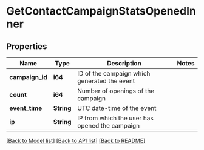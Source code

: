 # GetContactCampaignStatsOpenedInner

## Properties

Name | Type | Description | Notes
------------ | ------------- | ------------- | -------------
**campaign_id** | **i64** | ID of the campaign which generated the event | 
**count** | **i64** | Number of openings of the campaign | 
**event_time** | **String** | UTC date-time of the event | 
**ip** | **String** | IP from which the user has opened the campaign | 

[[Back to Model list]](../README.md#documentation-for-models) [[Back to API list]](../README.md#documentation-for-api-endpoints) [[Back to README]](../README.md)


